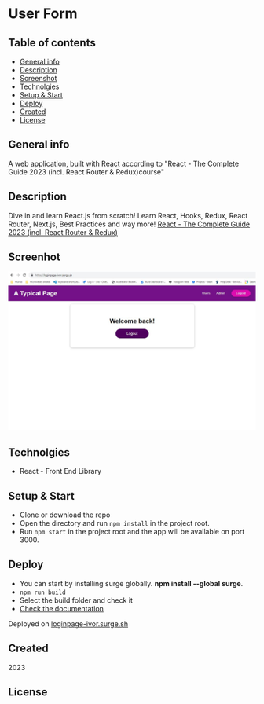 # User Form

## Table of contents
* [General info](#general-info)
* [Description](#description)
* [Screenshot](#screenshot)
* [Technolgies](#technolgies)
* [Setup & Start](#setup)
* [Deploy](#deploy)
* [Created](#created)
* [License](#license)

## General info <a id="general-info"></a>

A web application, built with React according to "React - The Complete Guide 2023 (incl. React Router & Redux)course"

## Description <a id="description"></a>

Dive in and learn React.js from scratch! Learn React, Hooks, Redux, React Router, Next.js, Best Practices and way more! [React - The Complete Guide 2023 (incl. React Router & Redux)](https://www.udemy.com/course/react-the-complete-guide-incl-redux/)

## Screenhot <a id="screenshot"></a>

![image](./public/background.JPG) 

## Technolgies <a id="technolgies"></a>

* React - Front End Library


## Setup & Start <a id="setup"></a>

* Clone or download the repo
* Open the directory and run `npm install` in the project root.
* Run `npm start` in the project root and the app will be available on port 3000.

## Deploy <a id="deploy"></a>

* You can start by installing surge globally. **npm install --global surge**.
* `npm run build`
* Select the build folder and check it
* [Check the documentation](https://surge.sh/)

Deployed on [loginpage-ivor.surge.sh](https://loginpage-ivor.surge.sh)

## Created <a id="created"></a>

2023

## License <a id="licence"></a>